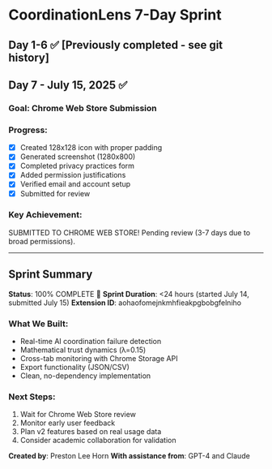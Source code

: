 # CoordinationLens 7-Day Sprint

## Day 1-6 ✅ [Previously completed - see git history]

## Day 7 - July 15, 2025 ✅
### Goal: Chrome Web Store Submission
### Progress:
- [x] Created 128x128 icon with proper padding
- [x] Generated screenshot (1280x800)
- [x] Completed privacy practices form
- [x] Added permission justifications
- [x] Verified email and account setup
- [x] Submitted for review

### Key Achievement:
SUBMITTED TO CHROME WEB STORE! Pending review (3-7 days due to broad permissions).

---

## Sprint Summary
**Status**: 100% COMPLETE 🎉
**Sprint Duration**: <24 hours (started July 14, submitted July 15)
**Extension ID**: aohaofomejnkmhfieakpgbobgfelniho

### What We Built:
- Real-time AI coordination failure detection
- Mathematical trust dynamics (λ=0.15)
- Cross-tab monitoring with Chrome Storage API
- Export functionality (JSON/CSV)
- Clean, no-dependency implementation

### Next Steps:
1. Wait for Chrome Web Store review
2. Monitor early user feedback
3. Plan v2 features based on real usage data
4. Consider academic collaboration for validation

**Created by**: Preston Lee Horn
**With assistance from**: GPT-4 and Claude
